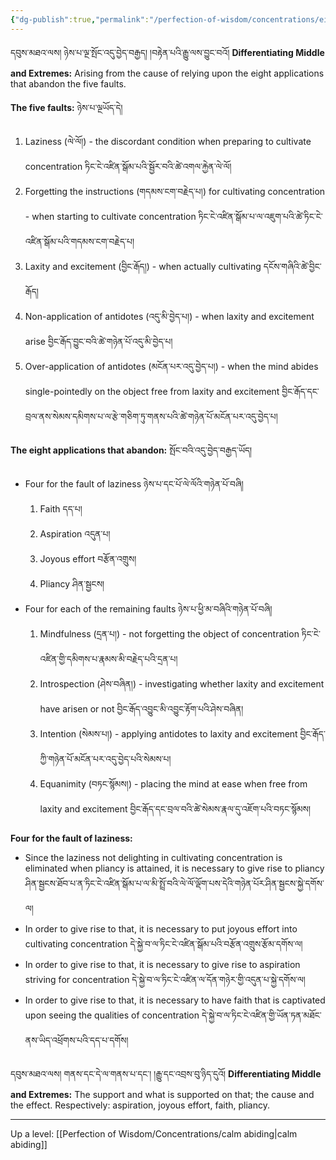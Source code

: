 ```yaml
---
{"dg-publish":true,"permalink":"/perfection-of-wisdom/concentrations/eight-applications-for-the-five-faults/"}
---
```


དབུས་མཐའ་ལས། ཉེས་པ་ལྔ་སྤོང་འདུ་བྱེད་བརྒྱད། །བརྟེན་པའི་རྒྱུ་ལས་བྱུང་བའོ།
**Differentiating Middle and Extremes:** Arising from the cause of relying upon the eight applications that abandon the five faults.

**The five faults:** ཉེས་པ་ལྔཡོད་དེ། 
1. Laziness (ལེ་ལོ།) - the discordant condition when preparing to cultivate concentration
   ཏིང་ངེ་འཛིན་སྒོམ་པའི་སྦྱོར་བའི་ཚེ་འགལ་རྐྱེན་ལེ་ལོ།
2. Forgetting the instructions (གདམས་ངག་བརྗེད་པ།) for cultivating concentration - when starting to cultivate concentration ཏིང་ངེ་འཛིན་སྒོམ་པ་ལ་འཇུག་པའི་ཚེ་ཏིང་ངེ་འཛིན་སྒོམ་པའི་གདམས་ངག་བརྗེད་པ།
3. Laxity and excitement (བྱིང་རྒོད།) - when actually cultivating དངོས་གཞིའི་ཚེ་བྱིང་རྒོད།
4. Non-application of antidotes (འདུ་མི་བྱེད་པ།) - when laxity and excitement arise
   བྱིང་རྒོད་བྱུང་བའི་ཚེ་གཉེན་པོ་འདུ་མི་བྱེད་པ།
5. Over-application of antidotes (མངོན་པར་འདུ་བྱེད་པ།) - when the mind abides single-pointedly on the object free from laxity and excitement བྱིང་རྒོད་དང་བྲལ་ནས་སེམས་དམིགས་པ་ལ་རྩེ་གཅིག་ཏུ་གནས་པའི་ཚེ་གཉེན་པོ་མངོན་པར་འདུ་བྱེད་པ།


**The eight applications that abandon:** སྤོང་བའི་འདུ་བྱེད་བརྒྱད་ཡོད། 
- Four for the fault of laziness ཉེས་པ་དང་པོ་ལེ་ལོའི་གཉེན་པོ་བཞི།
	1. Faith དད་པ།
	2. Aspiration འདུན་པ།
	3. Joyous effort བརྩོན་འགྲུས།
	4. Pliancy ཤིན་སྦྱངས།
- Four for each of the remaining faults ཉེས་པ་ཕྱི་མ་བཞིའི་གཉེན་པོ་བཞི།
	1. Mindfulness (དྲན་པ།) - not forgetting the object of concentration
	   ཏིང་ངེ་འཛིན་གྱི་དམིགས་པ་རྣམས་མི་བརྗེད་པའི་དྲན་པ།
	2. Introspection (ཤེས་བཞིན།) - investigating whether laxity and excitement have arisen or not
	   བྱིང་རྒོད་འབྱུང་མི་འབྱུང་རྟོག་པའི་ཤེས་བཞིན།
	3. Intention (སེམས་པ།) - applying antidotes to laxity and excitement
	   བྱིང་རྒོད་ཀྱི་གཉེན་པོ་མངོན་པར་འདུ་བྱེད་པའི་སེམས་པ།
	4. Equanimity (བཏང་སྙོམས།) - placing the mind at ease when free from laxity and excitement
	   བྱིང་རྒོད་དང་བྲལ་བའི་ཚེ་སེམས་རྣལ་དུ་འཇོག་པའི་བཏང་སྙོམས།

**Four for the fault of laziness:**
- Since the laziness not delighting in cultivating concentration is eliminated when pliancy is attained, it is necessary to give rise to pliancy ཤིན་སྦྱངས་ཐོབ་པ་ན་ཏིང་ངེ་འཛིན་སྒོམ་པ་ལ་མི་སྤྲོ་བའི་ལེ་ལོ་ལྡོག་པས་དེའི་གཉེན་པོར་ཤིན་སྦྱངས་སྐྱེ་དགོས་ལ།
- In order to give rise to that, it is necessary to put joyous effort into cultivating concentration
  དེ་སྐྱེ་བ་ལ་ཏིང་ངེ་འཛིན་སྒོམ་པའི་བརྩོན་འགྲུས་རྩོམ་དགོས་ལ།
- In order to give rise to that, it is necessary to give rise to aspiration striving for concentration
  དེ་སྐྱེ་བ་ལ་ཏིང་ངེ་འཛིན་ལ་དོན་གཉེར་གྱི་འདུན་པ་སྐྱེ་དགོས་ལ།
- In order to give rise to that, it is necessary to have faith that is captivated upon seeing the qualities of concentration དེ་སྐྱེ་བ་ལ་ཏིང་ངེ་འཛིན་གྱི་ཡོན་ཏན་མཐོང་ནས་ཡིད་འཕྲོགས་པའི་དད་པ་དགོས།

དབུས་མཐའ་ལས། གནས་དང་དེ་ལ་གནས་པ་དང་། །རྒྱུ་དང་འབྲས་བུ་ཉིད་དུའོ།
**Differentiating Middle and Extremes:** The support and what is supported on that; the cause and the effect.
Respectively: aspiration, joyous effort, faith, pliancy.

---
Up a level: [[Perfection of Wisdom/Concentrations/calm abiding\|calm abiding]]
